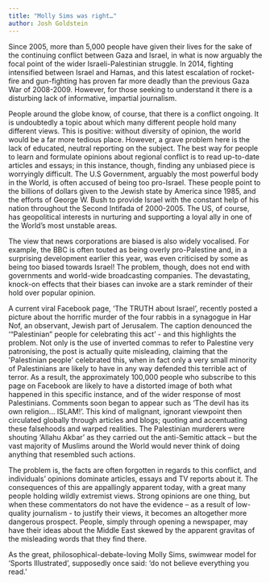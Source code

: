 ```yaml
---
title: "Molly Sims was right…"
author: Josh Goldstein
---
```


Since 2005, more than 5,000 people have given their lives for the sake of the continuing conflict between Gaza and Israel, in what is now arguably the focal point of the wider Israeli-Palestinian struggle. In 2014, fighting intensified between Israel and Hamas, and this latest escalation of rocket-fire and gun-fighting has proven far more deadly than the previous Gaza War of 2008-2009. However, for those seeking to understand it there is a disturbing lack of informative, impartial journalism.

People around the globe know, of course, that there is a conflict ongoing. It is undoubtedly a topic about which many different people hold many different views. This is positive: without diversity of opinion, the world would be a far more tedious place. However, a grave problem here is the lack of educated, neutral reporting on the subject. The best way for people to learn and formulate opinions about regional conflict is to read up-to-date articles and essays; in this instance, though, finding any unbiased piece is worryingly difficult.
The U.S Government, arguably the most powerful body in the World, is often accused of being too pro-Israel. These people point to the billions of dollars given to the Jewish state by America since 1985, and the efforts of George W. Bush to provide Israel with the constant help of his nation throughout the Second Intifada of 2000-2005. The US, of course, has geopolitical interests in nurturing and supporting a loyal ally in one of the World’s most unstable areas.

The view that news corporations are biased is also widely vocalised. For example, the BBC is often touted as being overly pro-Palestine and, in a surprising development earlier this year, was even criticised by some as being too biased towards Israel! The problem, though, does not end with governments and world-wide broadcasting companies. The devastating, knock-on effects that their biases can invoke are a stark reminder of their hold over popular opinion.  

A current viral Facebook page, ‘The TRUTH about Israel’, recently posted a picture about the horrific murder of the four rabbis in a synagogue in Har Nof, an observant, Jewish part of Jerusalem. The caption denounced the ‘“Palestinian” people for celebrating this act’ - and this highlights the problem. Not only is the use of inverted commas to refer to Palestine very patronising, the post is actually quite misleading, claiming that the 'Palestinian people' celebrated this, when in fact only a very small minority of Palestinians are likely to have in any way defended this terrible act of terror. As a result, the approximately 100,000 people who subscribe to this page on Facebook are likely to have a distorted image of both what happened in this specific instance, and of the wider response of most Palestinians. Comments soon began to appear such as ‘The devil has its own religion… ISLAM!’. This kind of malignant, ignorant viewpoint then circulated globally through articles and blogs; quoting and accentuating these falsehoods and warped realities. The Palestinian murderers were shouting ‘Allahu Akbar’ as they carried out the anti-Semitic attack – but the vast majority of Muslims around the World would never think of doing anything that resembled such actions.

The problem is, the facts are often forgotten in regards to this conflict, and individuals’ opinions dominate articles, essays and TV reports about it. The consequences of this are appallingly apparent today, with a great many people holding wildly extremist views. Strong opinions are one thing, but when these commentators do not have the evidence – as a result of low-quality journalism - to justify their views, it becomes an altogether more dangerous prospect. People, simply through opening a newspaper, may have their ideas about the Middle East skewed by the apparent gravitas of the misleading words that they find there.

As the great, philosophical-debate-loving Molly Sims, swimwear model for ‘Sports Illustrated’, supposedly once said: ‘do not believe everything you read.’
